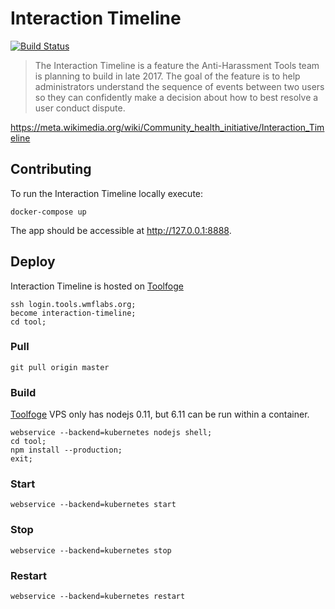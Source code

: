 # Interaction Timeline
[![Build Status](https://travis-ci.org/wikimedia/InteractionTimeline.svg?branch=master)](https://travis-ci.org/wikimedia/InteractionTimeline)

> The Interaction Timeline is a feature the Anti-Harassment Tools team is
> planning to build in late 2017. The goal of the feature is to help
> administrators understand the sequence of events between two users so
> they can confidently make a decision about how to best resolve a user conduct
> dispute.

<https://meta.wikimedia.org/wiki/Community_health_initiative/Interaction_Timeline>

## Contributing
To run the Interaction Timeline locally execute:
```
docker-compose up
```
The app should be accessible at <http://127.0.0.1:8888>.

## Deploy
Interaction Timeline is hosted on [Toolfoge](https://tools.wmflabs.org)
```
ssh login.tools.wmflabs.org;
become interaction-timeline;
cd tool;
```

### Pull
```
git pull origin master
```

### Build
[Toolfoge](https://tools.wmflabs.org) VPS only has nodejs 0.11, but 6.11 can be
run within a container.
```
webservice --backend=kubernetes nodejs shell;
cd tool;
npm install --production;
exit;
```

### Start
```
webservice --backend=kubernetes start
```

### Stop
```
webservice --backend=kubernetes stop
```

### Restart
```
webservice --backend=kubernetes restart
```
